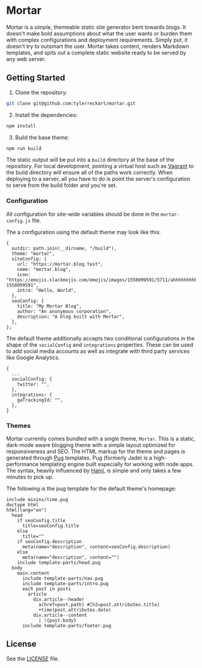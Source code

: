 # Mortar

Mortar is a simple, themeable static site generator bent towards blogs. It doesn't make bold assumptions about what the user wants or burden them with complex configurations and deployment requirements. Simply put, it doesn't try to outsmart the user. Mortar takes content, renders Markdown templates, and spits out a complete static website ready to be served by any web server.

## Getting Started

1. Clone the repository:

```sh
git clone git@github.com:tylerreckart/mortar.git
```

2. Install the dependencies:

```sh
npm install
```

3. Build the base theme:

```sh
npm run build
```

The static output will be put into a `build` directory at the base of the repository. For local development, pointing a virtual host such as [Vagrant](https://www.vagrantup.com/) to the build directory will ensure all of the paths work correctly. When deploying to a server, all you have to do is point the server's configuration to serve from the build folder and you're set.

### Configuration

All configuration for site-wide variables should be done in the `mortar-config.js` file.

The a configuration using the default theme may look like this:
```
{
  outdir: path.join(__dirname, "/build"),
  theme: "mortar",
  siteConfig: {
    url: "https://mortar.blog.test",
    name: "mortar.blog",
    icon: "https://emojis.slackmojis.com/emojis/images/1558099591/5711/ahhhhhhhhh.gif?1558099591",
    intro: "Hello, World",
  },
  seoConfig: {
    title: "My Mortar Blog",
    author: "An anonymous corporation",
    description: "A blog built with Mortar",
  },
};
```

The default theme additionally accepts two conditional configurations in the shape of the `socialConfig` and `integrations` properties. These can be used to add social media accounts as well as integrate with third party services like Google Analytics.

```
{
  ...
  socialConfig: {
    twitter: "",
  },
  integrations: {
    gaTrackingId: "",
  },
}
```

### Themes

Mortar currently comes bundled with a single theme, `Mortar`. This is a static, dark-mode aware blogging theme with a simple layout optimized for responsiveness and SEO. The HTML markup for the theme and pages is generated through [Pug](https://github.com/pugjs/pug) templates. Pug (formerly Jade) is a high-performance templating engine built especially for working with node apps. The syntax, heavily influenced by [Haml](https://haml.info/), is simple and only takes a few minutes to pick up.

The following is the pug template for the default theme's homepage:
```pug
include mixins/time.pug
doctype html
html(lang="en")
  head
    if seoConfig.title
      title=seoConfig.title
    else
      title=""
    if seoConfig.description
      meta(name="description", content=seoConfig.description)
    else
      meta(name="description", content="")
    include template-parts/head.pug
  body
    main.content
      include template-parts/nav.pug
      include template-parts/intro.pug
      each post in posts
        article
          div.article--header
            a(href=post.path) #[h2=post.attributes.title]
            +time(post.attributes.date)
          div.article--content
            | !{post.body}
      include template-parts/footer.pug
```

## License

See the [LICENSE](https://github.com/tylerreckart/mortar/blob/master/LICENSE) file.
